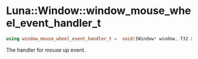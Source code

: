 # Luna::Window::window_mouse_wheel_event_handler_t

```c++
using window_mouse_wheel_event_handler_t =  void(IWindow* window, f32 x_wheel_delta, f32 y_wheel_delta)
```

The handler for mouse up event. 

